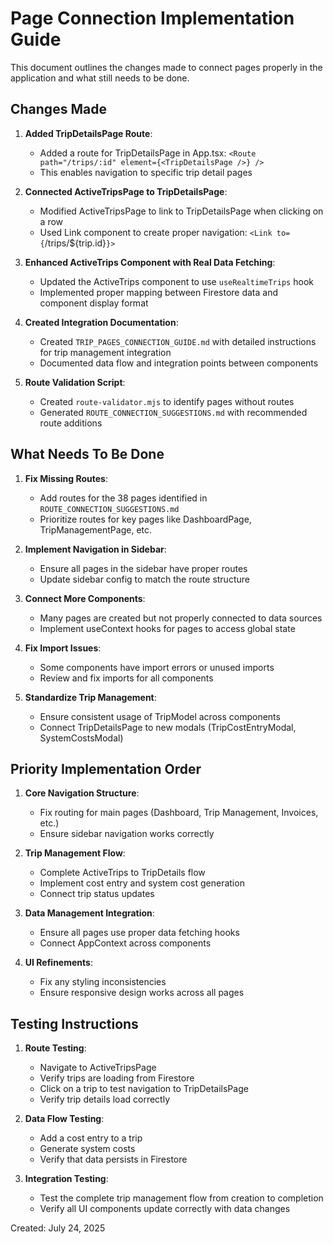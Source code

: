 # Page Connection Implementation Guide

This document outlines the changes made to connect pages properly in the application and what still needs to be done.

## Changes Made

1. **Added TripDetailsPage Route**:
   - Added a route for TripDetailsPage in App.tsx: `<Route path="/trips/:id" element={<TripDetailsPage />} />`
   - This enables navigation to specific trip detail pages

2. **Connected ActiveTripsPage to TripDetailsPage**:
   - Modified ActiveTripsPage to link to TripDetailsPage when clicking on a row
   - Used Link component to create proper navigation: `<Link to={`/trips/${trip.id}`}>`

3. **Enhanced ActiveTrips Component with Real Data Fetching**:
   - Updated the ActiveTrips component to use `useRealtimeTrips` hook
   - Implemented proper mapping between Firestore data and component display format

4. **Created Integration Documentation**:
   - Created `TRIP_PAGES_CONNECTION_GUIDE.md` with detailed instructions for trip management integration
   - Documented data flow and integration points between components

5. **Route Validation Script**:
   - Created `route-validator.mjs` to identify pages without routes
   - Generated `ROUTE_CONNECTION_SUGGESTIONS.md` with recommended route additions

## What Needs To Be Done

1. **Fix Missing Routes**:
   - Add routes for the 38 pages identified in `ROUTE_CONNECTION_SUGGESTIONS.md`
   - Prioritize routes for key pages like DashboardPage, TripManagementPage, etc.

2. **Implement Navigation in Sidebar**:
   - Ensure all pages in the sidebar have proper routes
   - Update sidebar config to match the route structure

3. **Connect More Components**:
   - Many pages are created but not properly connected to data sources
   - Implement useContext hooks for pages to access global state

4. **Fix Import Issues**:
   - Some components have import errors or unused imports
   - Review and fix imports for all components

5. **Standardize Trip Management**:
   - Ensure consistent usage of TripModel across components
   - Connect TripDetailsPage to new modals (TripCostEntryModal, SystemCostsModal)

## Priority Implementation Order

1. **Core Navigation Structure**:
   - Fix routing for main pages (Dashboard, Trip Management, Invoices, etc.)
   - Ensure sidebar navigation works correctly

2. **Trip Management Flow**:
   - Complete ActiveTrips to TripDetails flow
   - Implement cost entry and system cost generation
   - Connect trip status updates

3. **Data Management Integration**:
   - Ensure all pages use proper data fetching hooks
   - Connect AppContext across components

4. **UI Refinements**:
   - Fix any styling inconsistencies
   - Ensure responsive design works across all pages

## Testing Instructions

1. **Route Testing**:
   - Navigate to ActiveTripsPage
   - Verify trips are loading from Firestore
   - Click on a trip to test navigation to TripDetailsPage
   - Verify trip details load correctly

2. **Data Flow Testing**:
   - Add a cost entry to a trip
   - Generate system costs
   - Verify that data persists in Firestore

3. **Integration Testing**:
   - Test the complete trip management flow from creation to completion
   - Verify all UI components update correctly with data changes

Created: July 24, 2025
